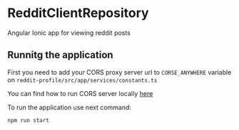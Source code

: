 # RedditClientRepository

Angular Ionic app for viewing reddit posts

## Runnitg the application

First you need to add your CORS proxy server url to `CORSE_ANYWHERE` variable on `reddit-profile/src/app/services/constants.ts`

You can find how to run CORS server locally [here](https://github.com/Rob--W/cors-anywhere)

To run the application use next command:

```bash
npm run start
```
